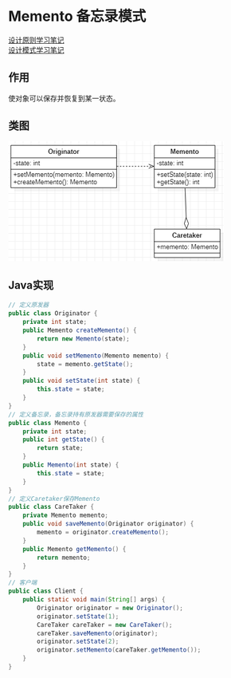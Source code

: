 # Memento 备忘录模式
[设计原则学习笔记](https://www.jianshu.com/p/f7f79adad32b)  
[设计模式学习笔记](https://www.jianshu.com/p/08bf9381697c)  
## 作用
使对象可以保存并恢复到某一状态。
## 类图
![备忘录模式类图](res/memento_01.PNG)
## Java实现
```Java
// 定义原发器
public class Originator {
    private int state;
    public Memento createMemento() {
        return new Memento(state);
    }
    public void setMemento(Memento memento) {
        state = memento.getState();
    }
    public void setState(int state) {
        this.state = state;
    }
}
// 定义备忘录，备忘录持有原发器需要保存的属性
public class Memento {
    private int state;
    public int getState() {
        return state;
    }
    public Memento(int state) {
        this.state = state;
    }
}
// 定义Caretaker保存Memento
public class CareTaker {
    private Memento memento;
    public void saveMemento(Originator originator) {
        memento = originator.createMemento();
    }
    public Memento getMemento() {
        return memento;
    }
}
// 客户端
public class Client {
    public static void main(String[] args) {
        Originator originator = new Originator();
        originator.setState(1);
        CareTaker careTaker = new CareTaker();
        careTaker.saveMemento(originator);
        originator.setState(2);
        originator.setMemento(careTaker.getMemento());
    }
}
```

